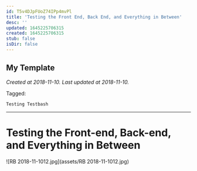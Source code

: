 ```yaml
---
id: T5v4DJpFUoZ74IPp4mvPl
title: 'Testing the Front End, Back End, and Everything in Between'
desc: ''
updated: 1645225706315
created: 1645225706315
stub: false
isDir: false
---
```

My Template
---

_Created at 2018-11-10._
_Last updated at 2018-11-10._



Tagged: 
```
Testing Testbash
```


---

# Testing the Front-end, Back-end, and Everything in Between


![RB 2018-11-1012.jpg](assets/RB 2018-11-1012.jpg)


